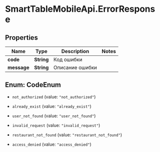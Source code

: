 # SmartTableMobileApi.ErrorResponse

## Properties

Name | Type | Description | Notes
------------ | ------------- | ------------- | -------------
**code** | **String** | Код ошибки | 
**message** | **String** | Описание ошибки | 



## Enum: CodeEnum


* `not_authorized` (value: `"not_authorized"`)

* `already_exist` (value: `"already_exist"`)

* `user_not_found` (value: `"user_not_found"`)

* `invalid_request` (value: `"invalid_request"`)

* `restaurant_not_found` (value: `"restaurant_not_found"`)

* `access_denied` (value: `"access_denied"`)




